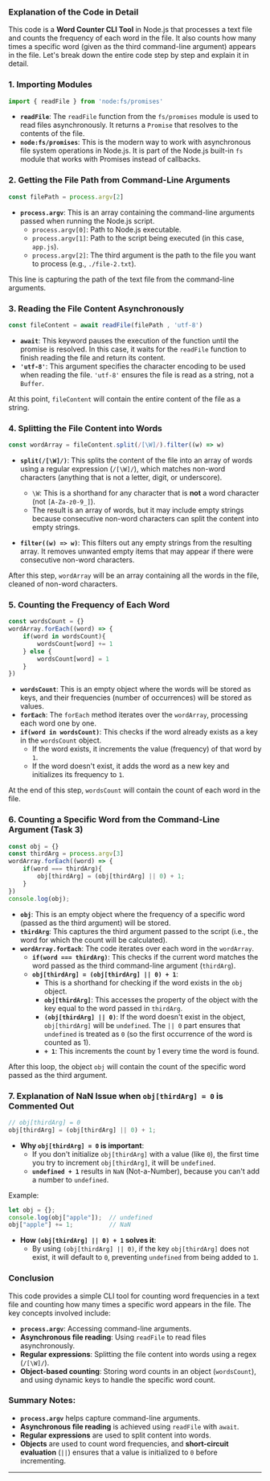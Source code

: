 ### Explanation of the Code in Detail

This code is a **Word Counter CLI Tool** in Node.js that processes a text file and counts the frequency of each word in the file. It also counts how many times a specific word (given as the third command-line argument) appears in the file. Let's break down the entire code step by step and explain it in detail.

### 1. Importing Modules

```js
import { readFile } from 'node:fs/promises'
```
- **`readFile`**: The `readFile` function from the `fs/promises` module is used to read files asynchronously. It returns a `Promise` that resolves to the contents of the file.
- **`node:fs/promises`**: This is the modern way to work with asynchronous file system operations in Node.js. It is part of the Node.js built-in `fs` module that works with Promises instead of callbacks.

### 2. Getting the File Path from Command-Line Arguments

```js
const filePath = process.argv[2]
```
- **`process.argv`**: This is an array containing the command-line arguments passed when running the Node.js script.
  - `process.argv[0]`: Path to Node.js executable.
  - `process.argv[1]`: Path to the script being executed (in this case, `app.js`).
  - `process.argv[2]`: The third argument is the path to the file you want to process (e.g., `./file-2.txt`).
  
This line is capturing the path of the text file from the command-line arguments.

### 3. Reading the File Content Asynchronously

```js
const fileContent = await readFile(filePath , 'utf-8')
```
- **`await`**: This keyword pauses the execution of the function until the promise is resolved. In this case, it waits for the `readFile` function to finish reading the file and return its content.
- **`'utf-8'`**: This argument specifies the character encoding to be used when reading the file. `'utf-8'` ensures the file is read as a string, not a `Buffer`.

At this point, `fileContent` will contain the entire content of the file as a string.

### 4. Splitting the File Content into Words

```js
const wordArray = fileContent.split(/[\W]/).filter((w) => w)
```
- **`split(/[\W]/)`**: This splits the content of the file into an array of words using a regular expression (`/[\W]/`), which matches non-word characters (anything that is not a letter, digit, or underscore).
  - `\W`: This is a shorthand for any character that is **not** a word character (not `[A-Za-z0-9_]`).
  - The result is an array of words, but it may include empty strings because consecutive non-word characters can split the content into empty strings.

- **`filter((w) => w)`**: This filters out any empty strings from the resulting array. It removes unwanted empty items that may appear if there were consecutive non-word characters.

After this step, `wordArray` will be an array containing all the words in the file, cleaned of non-word characters.

### 5. Counting the Frequency of Each Word

```js
const wordsCount = {}
wordArray.forEach((word) => {
    if(word in wordsCount){
        wordsCount[word] += 1
    } else {
        wordsCount[word] = 1
    }
})
```
- **`wordsCount`**: This is an empty object where the words will be stored as keys, and their frequencies (number of occurrences) will be stored as values.
- **`forEach`**: The `forEach` method iterates over the `wordArray`, processing each word one by one.
- **`if(word in wordsCount)`**: This checks if the word already exists as a key in the `wordsCount` object.
  - If the word exists, it increments the value (frequency) of that word by `1`.
  - If the word doesn't exist, it adds the word as a new key and initializes its frequency to `1`.

At the end of this step, `wordsCount` will contain the count of each word in the file.

### 6. Counting a Specific Word from the Command-Line Argument (Task 3)

```js
const obj = {}
const thirdArg = process.argv[3]
wordArray.forEach((word) => {
    if(word === thirdArg){
        obj[thirdArg] = (obj[thirdArg] || 0) + 1;
    }
})
console.log(obj);
```
- **`obj`**: This is an empty object where the frequency of a specific word (passed as the third argument) will be stored.
- **`thirdArg`**: This captures the third argument passed to the script (i.e., the word for which the count will be calculated).
- **`wordArray.forEach`**: The code iterates over each word in the `wordArray`.
  - **`if(word === thirdArg)`**: This checks if the current word matches the word passed as the third command-line argument (`thirdArg`).
  - **`obj[thirdArg] = (obj[thirdArg] || 0) + 1`**:
    - This is a shorthand for checking if the word exists in the `obj` object.
    - **`obj[thirdArg]`**: This accesses the property of the object with the key equal to the word passed in `thirdArg`.
    - **`(obj[thirdArg] || 0)`**: If the word doesn't exist in the object, `obj[thirdArg]` will be `undefined`. The `|| 0` part ensures that `undefined` is treated as `0` (so the first occurrence of the word is counted as 1).
    - **`+ 1`**: This increments the count by 1 every time the word is found.

After this loop, the object `obj` will contain the count of the specific word passed as the third argument.

### 7. Explanation of NaN Issue when `obj[thirdArg] = 0` is Commented Out

```js
// obj[thirdArg] = 0
obj[thirdArg] = (obj[thirdArg] || 0) + 1;
```
- **Why `obj[thirdArg] = 0` is important**:
  - If you don't initialize `obj[thirdArg]` with a value (like `0`), the first time you try to increment `obj[thirdArg]`, it will be `undefined`.
  - **`undefined + 1`** results in `NaN` (Not-a-Number), because you can't add a number to `undefined`.

Example:
```js
let obj = {};
console.log(obj["apple"]);  // undefined
obj["apple"] += 1;          // NaN
```

- **How `(obj[thirdArg] || 0) + 1` solves it**:
  - By using `(obj[thirdArg] || 0)`, if the key `obj[thirdArg]` does not exist, it will default to `0`, preventing `undefined` from being added to `1`.

### Conclusion

This code provides a simple CLI tool for counting word frequencies in a text file and counting how many times a specific word appears in the file. The key concepts involved include:
- **`process.argv`**: Accessing command-line arguments.
- **Asynchronous file reading**: Using `readFile` to read files asynchronously.
- **Regular expressions**: Splitting the file content into words using a regex (`/[\W]/`).
- **Object-based counting**: Storing word counts in an object (`wordsCount`), and using dynamic keys to handle the specific word count.

### Summary Notes:
- **`process.argv`** helps capture command-line arguments.
- **Asynchronous file reading** is achieved using `readFile` with `await`.
- **Regular expressions** are used to split content into words.
- **Objects** are used to count word frequencies, and **short-circuit evaluation** (`||`) ensures that a value is initialized to `0` before incrementing.
---